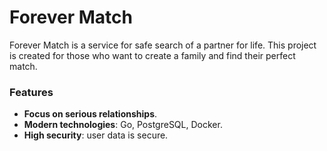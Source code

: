 # Forever Match

Forever Match is a service for safe search of a partner for life. This project is created for those who want to create a family and find their perfect match.

### Features
- **Focus on serious relationships**.
- **Modern technologies**: Go, PostgreSQL, Docker.
- **High security**: user data is secure.